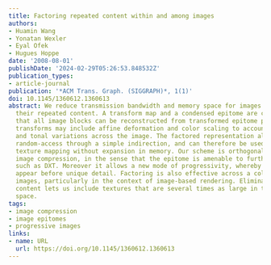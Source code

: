 ```yaml
---
title: Factoring repeated content within and among images
authors:
- Huamin Wang
- Yonatan Wexler
- Eyal Ofek
- Hugues Hoppe
date: '2008-08-01'
publishDate: '2024-02-29T05:26:53.848532Z'
publication_types:
- article-journal
publication: '*ACM Trans. Graph. (SIGGRAPH)*, 1(1)'
doi: 10.1145/1360612.1360613
abstract: We reduce transmission bandwidth and memory space for images by factoring
  their repeated content. A transform map and a condensed epitome are created such
  that all image blocks can be reconstructed from transformed epitome patches. The
  transforms may include affine deformation and color scaling to account for perspective
  and tonal variations across the image. The factored representation allows efficient
  random-access through a simple indirection, and can therefore be used for real-time
  texture mapping without expansion in memory. Our scheme is orthogonal to traditional
  image compression, in the sense that the epitome is amenable to further compression
  such as DXT. Moreover it allows a new mode of progressivity, whereby generic features
  appear before unique detail. Factoring is also effective across a collection of
  images, particularly in the context of image-based rendering. Eliminating redundant
  content lets us include textures that are several times as large in the same memory
  space.
tags:
- image compression
- image epitomes
- progressive images
links:
- name: URL
  url: https://doi.org/10.1145/1360612.1360613
---
```

